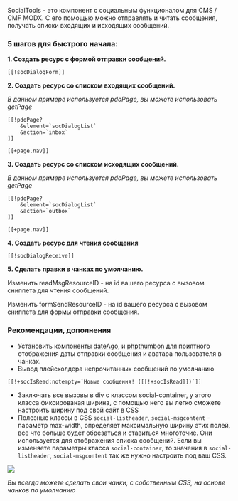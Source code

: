 SocialTools -  это компонент с социальным функционалом для CMS / CMF MODX.
С его помощью можно отправлять и читать сообщения, получать списки входящих и исходящих сообщений.

### 5 шагов для быстрого начала:

**1. Создать ресурс с формой отправки сообщений.**

```
[[!socDialogForm]]
```
**2. Создать ресурс со списком входящих сообщений.**

*В данном примере используется pdoPage, вы можете использовать getPage*

```
[[!pdoPage?
	&element=`socDialogList`
	&action=`inbox`
]]

[[+page.nav]]
```

**3. Создать ресурс со списком исходящих сообщений.**

*В данном примере используется pdoPage, вы можете использовать getPage*

```
[[!pdoPage?
	&element=`socDialogList`
	&action=`outbox`
]]

[[+page.nav]]
```

**4. Создать ресурс для чтения сообщения**

```
[[!socDialogReceive]]
```

**5. Сделать правки в чанках по умолчанию.**

Изменить readMsgResourceID - на id вашего ресурса с вызовом сниппета для чтения сообщений.

Изменить formSendResourceID - на id вашего ресурса с вызовом сниппета для формы отправки сообщения.

### Рекомендации, дополнения

* Установить компоненты [dateAgo][0], и [phpthumbon][1] для приятного отображения даты отправки сообщения и аватара пользователя в чанках.
* Вывод плейсхолдера непрочитанных сообщений по умолчанию
```
[[!+socIsRead:notempty=`Новые сообщения! ([[!+socIsRead]])`]]
```
* Заключать все вызовы в div с классом social-container, у этого класса фиксированая ширина, с помощью него вы легко сможете настроить ширину под свой сайт в CSS
* Полезные классы в CSS `social-listheader`, `social-msgcontent` - параметр max-width, определяет максимальную ширину этих полей, все что больше будет обрезаться и ставиться многоточие.
Они используется для отображения списка сообщений.
Если вы изменяете параметры класса `social-container`, то значения в `social-listheader`, `social-msgcontent` так же нужно настроить под ваш CSS.

[![](https://file.modx.pro/files/c/2/c/c2ca21272e774ac13d6c9d7bcaaa9bc1s.jpg)](https://file.modx.pro/files/c/2/c/c2ca21272e774ac13d6c9d7bcaaa9bc1.jpg)

*Вы всегда можете сделать свои чанки, с собственным CSS, на основе чанков по умолчанию*

[0]: http://store.simpledream.ru/dateago
[1]: http://modx.com/extras/package/phpthumbon